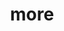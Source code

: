 ---
layout: page
title: more
nav: true
dropdown: true
children: 
    - title: resume
      permalink: /resume/
    - title: divider
    - title: papers
      permalink: /papers/
    - title: divider
    - title: high school
      permalink: https://jacobfvaldez.weebly.com/
order: 9
---